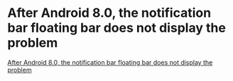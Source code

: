 # After Android 8.0, the notification bar floating bar does not display the problem
[After Android 8.0, the notification bar floating bar does not display the problem](https://aiwithcloud.com/2022/09/19/after_android_8-0_the_notification_bar_floating_bar_does_not_display_the_problem/)